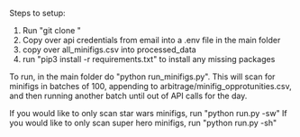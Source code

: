 Steps to setup:

1. Run "git clone <link from github repo>"
2. Copy over api credentials from email into a .env file in the main folder
3. copy over all_minifigs.csv into processed_data
4. run "pip3 install -r requirements.txt" to install any missing packages

To run, in the main folder do "python run_minifigs.py". This will scan for minifigs in batches of 100, 
appending to arbitrage/minifig_opprotunities.csv, and then running another batch until out of 
API calls for the day.

If you would like to only scan star wars minifigs, run "python run.py -sw"
If you would like to only scan super hero minifigs, run "python run.py -sh"
